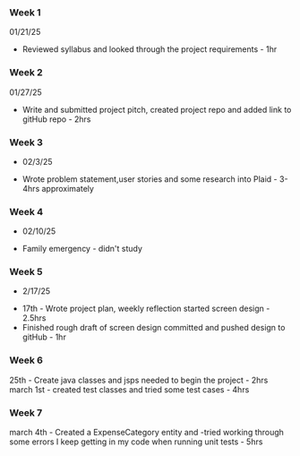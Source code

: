 ### Week 1
01/21/25 
* Reviewed syllabus and looked through the project requirements - 1hr


### Week 2
01/27/25 
* Write and submitted project pitch, created project repo and added link to gitHub repo - 2hrs

### Week 3
- 02/3/25
* Wrote problem statement,user stories and some research into Plaid - 3-4hrs approximately

### Week 4
- 02/10/25
* Family emergency - didn't study 

### Week 5
- 2/17/25
* 17th - Wrote project plan, weekly reflection started screen design - 2.5hrs
* Finished rough draft of screen design committed and pushed design to gitHub - 1hr

### Week 6
25th - Create java classes and jsps needed to begin the project - 2hrs
march 1st - created test classes and tried some test cases - 4hrs

### Week 7
march 4th - Created a ExpenseCategory entity and 
-tried working through some errors I keep getting in my code when running unit tests - 5hrs